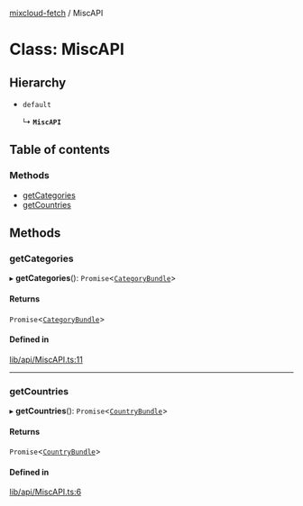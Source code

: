 [mixcloud-fetch](../README.md) / MiscAPI

# Class: MiscAPI

## Hierarchy

- `default`

  ↳ **`MiscAPI`**

## Table of contents

### Methods

- [getCategories](MiscAPI.md#getcategories)
- [getCountries](MiscAPI.md#getcountries)

## Methods

### getCategories

▸ **getCategories**(): `Promise`\<[`CategoryBundle`](../README.md#categorybundle)\>

#### Returns

`Promise`\<[`CategoryBundle`](../README.md#categorybundle)\>

#### Defined in

[lib/api/MiscAPI.ts:11](https://github.com/patrickkfkan/mixcloud-fetch/blob/e4ecdc8/src/lib/api/MiscAPI.ts#L11)

___

### getCountries

▸ **getCountries**(): `Promise`\<[`CountryBundle`](../interfaces/CountryBundle.md)\>

#### Returns

`Promise`\<[`CountryBundle`](../interfaces/CountryBundle.md)\>

#### Defined in

[lib/api/MiscAPI.ts:6](https://github.com/patrickkfkan/mixcloud-fetch/blob/e4ecdc8/src/lib/api/MiscAPI.ts#L6)
